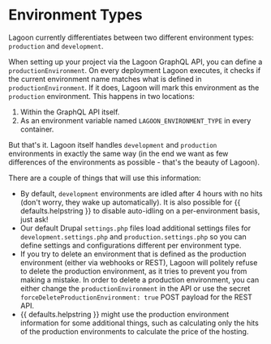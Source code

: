 # Environment Types

Lagoon currently differentiates between two different environment types: `production` and `development`.

When setting up your project via the Lagoon GraphQL API, you can define a `productionEnvironment`. On every deployment Lagoon executes, it checks if the current environment name matches what is defined in `productionEnvironment`. If it does, Lagoon will mark this environment as the `production` environment. This happens in two locations:

1. Within the GraphQL API itself.
2. As an environment variable named `LAGOON_ENVIRONMENT_TYPE` in every container.

But that's it. Lagoon itself handles `development` and `production` environments in exactly the same way \(in the end we want as few differences of the environments as possible - that's the beauty of Lagoon\).

There are a couple of things that will use this information:

* By default, `development` environments are idled after 4 hours with no hits \(don't worry, they wake up automatically\). It is also possible for {{ defaults.helpstring }} to disable auto-idling on a per-environment basis, just ask!
* Our default Drupal `settings.php` files load additional settings files for `development.settings.php` and `production.settings.php` so you can define settings and configurations different per environment type.
* If you try to delete an environment that is defined as the production environment \(either via webhooks or REST\), Lagoon will politely refuse to delete the production environment, as it tries to prevent you from making a mistake. In order to delete a production environment, you can either change the `productionEnvironment` in the API or use the secret `forceDeleteProductionEnvironment: true` POST payload for the REST API.
* {{ defaults.helpstring }} might use the production environment information for some additional things, such as calculating only the hits of the production environments to calculate the price of the hosting.
